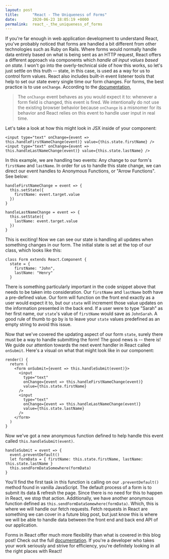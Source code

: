 ```yaml
---
layout: post
title:      "React - The Uniqueness of Forms"
date:       2020-06-23 18:05:19 +0000
permalink:  react_-_the_uniqueness_of_forms
---
```



If you're far enough in web application development to understand React, you've probably noticed that forms are handled a bit different from other technologies such as Ruby on Rails. Where forms would normally handle data entirely  based on what is being sent as an HTTP request, React offers a different approach via components which *handle all input values based on state.* I won't go into the overly-technical side of how this works, so let's just settle on this truth -- state, in this case, is used as a way for us to control form values. React also includes built-in event listener tools that help to set our state every single time our form changes. For forms, the best practice is to use `onChange`. According to the [documentation](https://reactjs.org/docs/dom-elements.html#onchange), 

> The `onChange` event behaves as you would expect it to: whenever a form field is changed, this event is fired. We intentionally do not use the existing browser behavior because `onChange` is a misnomer for its behavior and React relies on this event to handle user input in real time.
> 

Let's take a look at how this might look in JSX inside of your component:

```
<input type="text" onChange={event => this.handleFirstNameChange(event)} value={this.state.firstName} />
<input type="text" onChange={event => this.handleLastNameChange(event)} value={this.state.lastName} />
```

In this example, we are handling two events: Any change to our form's `firstName` and `lastName`. In order for us to handle this state change, we can direct our event handles to Anonymous Functions, or "Arrow Functions". See below:

```
handleFirstNameChange = event => {
  this.setState({
    firstName: event.target.value
  })
}
 
handleLastNameChange = event => {
  this.setState({
    lastName: event.target.value
  })
}
```

This is exciting! Now we can see our state is handling all updates when something changes in our form. The initial state is set at the top of our class, which looks like this:

```
class Form extends React.Component {
  state = {
    firstName: "John",
    lastName: "Henry"
  }
```

There is something particularly important in the code snippet above that needs to be taken into consideration. Our `firstName` and `lastName` both have a pre-defined value. Our form will function on the front end exactly as a user would expect it to, but our `state` will increment those value updates on the information presented in the back end. If a user were to type "Sarah" as her first name, our `state`'s value of `firstName` would save as `JohnSarah`. A good rule of thumb to go by is to leave your `state` values predefined as an empty string to avoid this issue.

Now that we've covered the updating aspect of our form `state`, surely there must be a way to handle submitting the form! The good news is -- there is! We guide our attention towards the next event handler in React called `onSubmit`. Here's a visual on what that might look like in our component:

```
render() {
  return (
    <form onSubmit={event => this.handleSubmit(event)}>
      <input
        type="text"
        onChange={event => this.handleFirstNameChange(event)}
        value={this.state.firstName}
      />
      <input
        type="text"
        onChange={event => this.handleLastNameChange(event)}
        value={this.state.lastName}
      />
    </form>
  )
}
```

Now we've got a new anonymous function defined to help handle this event called `this.handleSubmit(event)`.

```
handleSubmit = event => {
  event.preventDefault()
  let formData = { firstName: this.state.firstName, lastName: this.state.lastName }
  this.sendFormDataSomewhere(formData)
}
```

You'll find the first task in this function is calling on our `.preventDefault()` method found in vanilla JavaScript. The default process of a form is to submit its data & refresh the page. Since there is no need for this to happen in React, we stop that action. Additionally, we have another anonymous function defined as `this.sendFormDataSomewhere(formData)`. Which, this is where we will handle our fetch requests. Fetch requests in React are something we can cover in a future blog post, but just know this is where we will be able to handle data between the front end and back end API of our application.

Forms in React offer much more flexibility than what is covered in this blog post! Check out the full [documentation](http://https://reactjs.org/docs/getting-started.html). If you're a developer who takes your work seriously and strive for efficiency, you're definitely looking in all the right places with React!


